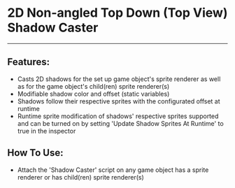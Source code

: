 # 2D Non-angled Top Down (Top View) Shadow Caster
- - - -

## Features:
- Casts 2D shadows for the set up game object's sprite renderer as well as for the game object's child(ren) sprite renderer(s)
- Modifiable shadow color and offset (static variables)
- Shadows follow their respective sprites with the configurated offset at runtime
- Runtime sprite modification of shadows' respective sprites supported and can be turned on by setting 'Update Shadow Sprites At Runtime' to true in the inspector

## How To Use:
- Attach the 'Shadow Caster' script on any game object has a sprite renderer or has child(ren) sprite renderer(s)
